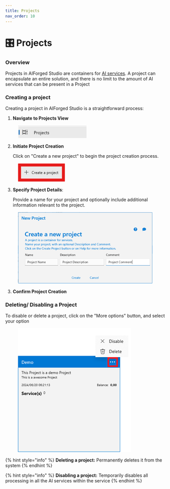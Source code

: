 ```yaml
---
title: Projects
nav_order: 10
---
```


# 🎛️ Projects

### Overview

Projects in AIForged Studio are containers for [AI services](../services/).  A project can encapsulate an entire solution, and there is no limit to the amount of AI services that can be present in a Project

### Creating a project

Creating a project in AIForged Studio is a straightforward process:

1. **Navigate to Projects View**

<figure><img src="../.gitbook/assets/image (7).png" alt=""><figcaption></figcaption></figure>

2.  **Initiate Project Creation**

    Click on "Create a new project" to begin the project creation process.

<figure><img src="../.gitbook/assets/image (6) (6).png" alt=""><figcaption></figcaption></figure>



3.  **Specify Project Details**:&#x20;

    Provide a name for your project and optionally include additional information relevant to the project.

<figure><img src="../.gitbook/assets/image (8).png" alt=""><figcaption></figcaption></figure>

3. **Confirm Project Creation**

### Deleting/ Disabling a Project

To disable or delete a project, click on the "More options" button, and select your option

<figure><img src="../.gitbook/assets/image (9).png" alt=""><figcaption></figcaption></figure>

{% hint style="info" %}
**Deleting a project:** Permanently deletes it from the system
{% endhint %}

{% hint style="info" %}
**Disabling a project:** Temporarily disables all processing in all the AI services within the service
{% endhint %}

